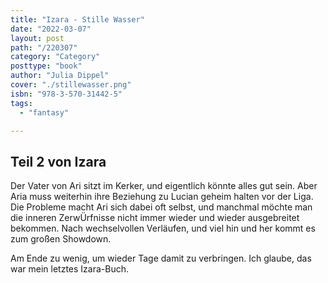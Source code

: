 ```yaml
---
title: "Izara - Stille Wasser"
date: "2022-03-07"
layout: post
path: "/220307"
category: "Category"
posttype: "book"
author: "Julia Dippel"
cover: "./stillewasser.png"
isbn: "978-3-570-31442-5"
tags:
  - "fantasy"

---
```

## Teil 2 von Izara

Der Vater von Ari sitzt im Kerker, und eigentlich könnte alles gut sein. Aber Aria muss weiterhin ihre Beziehung zu Lucian
geheim halten vor der Liga. Die Probleme macht Ari sich dabei oft selbst, und manchmal möchte man die inneren ZerwÜrfnisse
nicht immer wieder und wieder ausgebreitet bekommen. Nach wechselvollen Verläufen, und viel hin und her kommt es zum
großen Showdown.

Am Ende zu wenig, um wieder Tage damit zu verbringen. Ich glaube, das war mein letztes Izara-Buch.